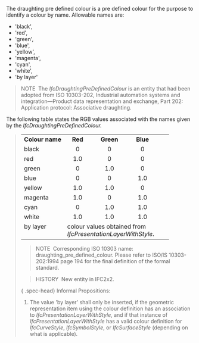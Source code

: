 ﻿The draughting pre defined colour is a pre defined colour for the purpose to identify a colour by name. Allowable names are:

* 'black',
* 'red',
* 'green',
* 'blue',
* 'yellow',
* 'magenta',
* 'cyan',
* 'white',
* 'by layer'

> NOTE&nbsp; The _IfcDraughtingPreDefinedColour_ is an entity that had been adopted from ISO 10303-202, Industrial automation systems and integration&mdash;Product data representation and exchange, Part 202: Application protocol: Associative draughting.

The following table states the RGB values associated with the names given by the _IfcDraughtingPreDefinedColour._

> <table>
<tbody>
<tr>
<td><b>Colour name</b></td>
<td align="center"><b>Red</b></td>
<td align="center"><b>Green</b></td>
<td align="center"><b>Blue</b></td>
</tr>
<tr>
<td>black</td>
<td align="center">0</td>
<td align="center">0</td>
<td align="center">0</td>
</tr>
<tr>
<td>red</td>
<td align="center">1.0</td>
<td align="center">0</td>
<td align="center">0</td>
</tr>
<tr>
<td>green</td>
<td align="center">0</td>
<td align="center">1.0</td>
<td align="center">0</td>
</tr>
<tr>
<td>blue</td>
<td align="center">0</td>
<td align="center">0</td>
<td align="center">1.0</td>
</tr>
<tr>
<td>yellow</td>
<td align="center">1.0</td>
<td align="center">1.0</td>
<td align="center">0</td>
</tr>
<tr>
<td>magenta</td>
<td align="center">1.0</td>
<td align="center">0</td>
<td align="center">1.0</td>
</tr>
<tr>
<td>cyan</td>
<td align="center">0</td>
<td align="center">1.0</td>
<td align="center">1.0</td>
</tr>
<tr>
<td>white</td>
<td align="center">1.0</td>
<td align="center">1.0</td>
<td align="center">1.0</td>
</tr>
<tr valign="top">
<td>by layer</td>
<td align="left" colspan="3">colour values obtained from<br>
<em>IfcPresentationLayerWithStyle</em>.</td>
<td></td>
<td></td>
</tr>
</tbody>
</table>

> NOTE&nbsp; Corresponding ISO 10303 name: draughting_pre_defined_colour. Please refer to ISO/IS 10303-202:1994 page 194 for the final definition of the formal standard.

> HISTORY&nbsp; New entity in IFC2x2.

{ .spec-head}
Informal Propositions:

1. The value 'by layer' shall only be inserted, if the geometric representation item using the colour definition has an association to _IfcPresentationLayerWithStyle_, and if that instance of _IfcPresentationLayerWithStyle_ has a valid colour definition for _IfcCurveStyle_, _IfcSymbolStyle_, or _IfcSurfaceStyle_ (depending on what is applicable).